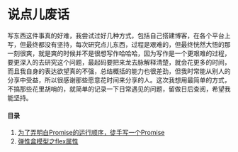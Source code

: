 # 说点儿废话
写东西这件事真的好难，我尝试过好几种方式，包括自己搭建博客，在各个平台上写，但最终都没有坚持，每次研究点儿东西，过程是艰难的，但最终恍然大悟的那一刻很爽，就是爽的时候并不是很想写作哈哈哈，因为写作是一个更艰难的过程，要更深入的去研究这个问题，最起码要把来龙去脉解释清楚，就会花更多的时间，而且我自身的表达欲望真的不强，总结概括的能力也很差劲，但我时常能从别人的分享中受益，所以很感谢那些愿意花时间来分享的人。这次我想用最简单的方式，不搞那些花里胡哨的，就简单的记录一下日常遇见的问题，留做日后查阅，希望我能坚持。

#### 目录

1. [为了弄明白Promise的运行顺序，徒手写一个Promise]("./posts/为了弄明白Promise的运行顺序，徒手写一个Promise.md")
2. [弹性盒模型之flex属性]("./posts/弹性盒模型之flex属性.md")